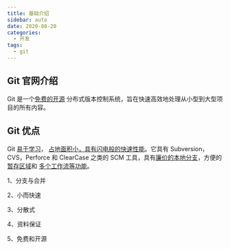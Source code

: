 ```yaml
---
title: 基础介绍
sidebar: auto
date: 2020-08-20
categories:
  - 开发
tags:
  - git
---
```


## Git 官网介绍

Git 是一个[免费的开源](https://git-scm.com/about/free-and-open-source) 分布式版本控制系统，旨在快速高效地处理从小型到大型项目的所有内容。

## Git 优点

Git [易于学习](https://git-scm.com/doc)， [占地面积小，具有闪电般的快速性能](https://git-scm.com/about/small-and-fast)。它具有 Subversion，CVS，Perforce 和 ClearCase 之类的 SCM 工具，具有[廉价的本地分支](https://git-scm.com/about/branching-and-merging)，方便的[暂存区域](https://git-scm.com/about/staging-area)和 [多个工作流等功能](https://git-scm.com/about/distributed)。

1、分支与合并

2、小而快速

3、分散式

4、资料保证

5、免费和开源
